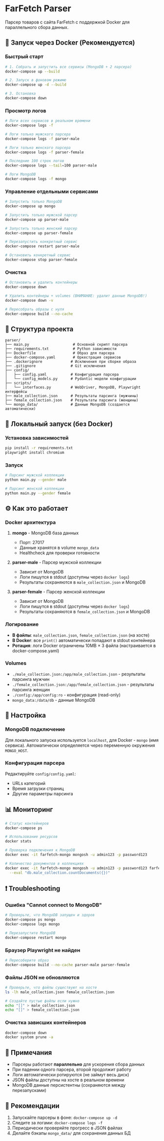 # FarFetch Parser

Парсер товаров с сайта FarFetch с поддержкой Docker для параллельного сбора данных.

## 🚀 Запуск через Docker (Рекомендуется)

### Быстрый старт

```bash
# 1. Собрать и запустить все сервисы (MongoDB + 2 парсера)
docker-compose up --build

# 2. Запуск в фоновом режиме
docker-compose up -d --build

# 3. Остановка
docker-compose down
```

### Просмотр логов

```bash
# Логи всех сервисов в реальном времени
docker-compose logs -f

# Логи только мужского парсера
docker-compose logs -f parser-male

# Логи только женского парсера
docker-compose logs -f parser-female

# Последние 100 строк логов
docker-compose logs --tail=100 parser-male

# Логи MongoDB
docker-compose logs -f mongo
```

### Управление отдельными сервисами

```bash
# Запустить только MongoDB
docker-compose up mongo

# Запустить только мужской парсер
docker-compose up parser-male

# Запустить только женский парсер
docker-compose up parser-female

# Перезапустить конкретный сервис
docker-compose restart parser-male

# Остановить конкретный сервис
docker-compose stop parser-female
```

### Очистка

```bash
# Остановить и удалить контейнеры
docker-compose down

# Удалить контейнеры + volumes (ВНИМАНИЕ: удалит данные MongoDB!)
docker-compose down -v

# Пересобрать образы с нуля
docker-compose build --no-cache
```

## 📁 Структура проекта

```
parser/
├── main.py                    # Основной скрипт парсера
├── requirements.txt           # Python зависимости
├── Dockerfile                 # Образ для парсера
├── docker-compose.yaml        # Оркестрация сервисов
├── .dockerignore             # Исключения при сборке образа
├── .gitignore                # Git исключения
├── config/
│   ├── config.yaml           # Конфигурация парсера
│   └── config_models.py      # Pydantic модели конфигурации
├── scripts/
│   └── interfaces.py         # WebDriver, MongoDB, Playwright интерфейсы
├── male_collection.json      # Результаты парсинга (мужчины)
├── female_collection.json    # Результаты парсинга (женщины)
└── mongo_data/               # Данные MongoDB (создается автоматически)
```

## 🐍 Локальный запуск (без Docker)

### Установка зависимостей

```bash
pip install -r requirements.txt
playwright install chromium
```

### Запуск

```bash
# Парсинг мужской коллекции
python main.py --gender male

# Парсинг женской коллекции
python main.py --gender female
```

## ⚙️ Как это работает

### Docker архитектура

1. **mongo** - MongoDB база данных
   - Порт: 27017
   - Данные хранятся в volume `mongo_data`
   - Healthcheck для проверки готовности

2. **parser-male** - Парсер мужской коллекции
   - Зависит от MongoDB
   - Логи пишутся в stdout (доступны через `docker logs`)
   - Результаты сохраняются в `male_collection.json` и MongoDB

3. **parser-female** - Парсер женской коллекции
   - Зависит от MongoDB
   - Логи пишутся в stdout (доступны через `docker logs`)
   - Результаты сохраняются в `female_collection.json` и MongoDB

### Логирование

- **В файлы**: `male_collection.json`, `female_collection.json` (на хосте)
- **В Docker**: все `print()` автоматически попадают в stdout контейнера
- **Ротация**: логи Docker ограничены 10MB × 3 файла (настраивается в docker-compose.yaml)

### Volumes

- `./male_collection.json:/app/male_collection.json` - результаты парсинга мужчин
- `./female_collection.json:/app/female_collection.json` - результаты парсинга женщин
- `./config:/app/config:ro` - конфигурация (read-only)
- `mongo_data:/data/db` - данные MongoDB

## 🔧 Настройка

### MongoDB подключение

Для локального запуска используется `localhost`, для Docker - `mongo` (имя сервиса).
Автоматически определяется через переменную окружения `MONGO_HOST`.

### Конфигурация парсера

Редактируйте `config/config.yaml`:
- URLs категорий
- Время загрузки страниц
- Другие параметры парсинга

## 📊 Мониторинг

```bash
# Статус контейнеров
docker-compose ps

# Использование ресурсов
docker stats

# Проверка подключения к MongoDB
docker exec -it farfetch-mongo mongosh -u admin123 -p password123

# Количество документов в коллекциях
docker exec -it farfetch-mongo mongosh -u admin123 -p password123 farfetch_db \
  --eval "db.male_collection.countDocuments({})"
```

## ❗ Troubleshooting

### Ошибка "Cannot connect to MongoDB"
```bash
# Проверьте, что MongoDB запущен и здоров
docker-compose ps mongo
docker-compose logs mongo

# Перезапустите MongoDB
docker-compose restart mongo
```

### Браузер Playwright не найден
```bash
# Пересоберите образ
docker-compose build --no-cache parser-male parser-female
```

### Файлы JSON не обновляются
```bash
# Проверьте, что файлы существуют на хосте
ls -lh male_collection.json female_collection.json

# Создайте пустые файлы если нужно
echo "[]" > male_collection.json
echo "[]" > female_collection.json
```

### Очистка зависших контейнеров
```bash
docker-compose down
docker system prune -a
```

## 📝 Примечания

- Парсеры работают **параллельно** для ускорения сбора данных
- При падении одного парсера, второй продолжит работу
- Логи автоматически ротируются (не займут весь диск)
- JSON файлы доступны на хосте в реальном времени
- MongoDB данные персистентны (сохраняются между перезапусками)

## 🎯 Рекомендации

1. Запускайте парсеры в фоне: `docker-compose up -d`
2. Следите за логами: `docker-compose logs -f`
3. Периодически проверяйте прогресс в JSON файлах
4. Делайте бэкапы `mongo_data/` для сохранения данных БД

